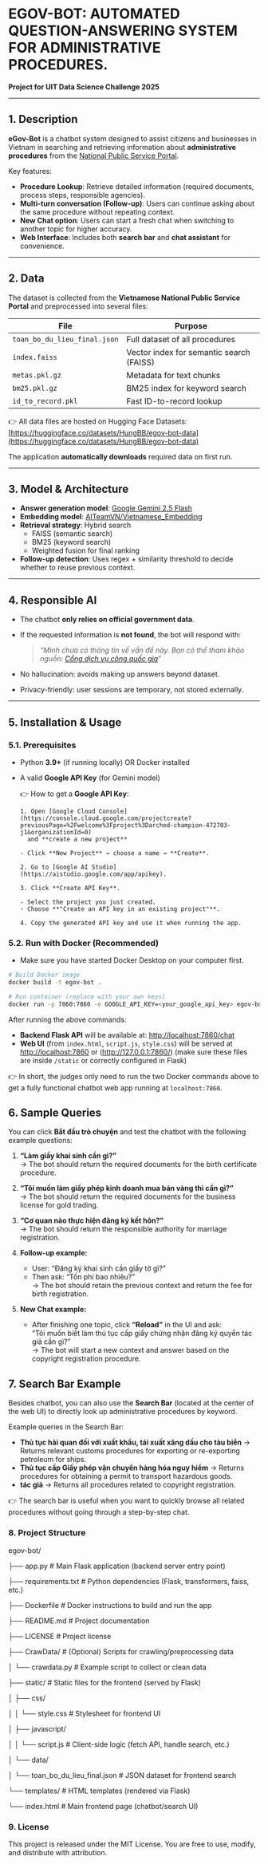 # EGOV-BOT: AUTOMATED QUESTION-ANSWERING SYSTEM FOR ADMINISTRATIVE PROCEDURES.

**Project for UIT Data Science Challenge 2025**

---

## 1. Description

**eGov-Bot** is a chatbot system designed to assist citizens and businesses in Vietnam in searching and retrieving information about **administrative procedures** from the [National Public Service Portal](https://dichvucong.gov.vn).

Key features:

- **Procedure Lookup**: Retrieve detailed information (required documents, process steps, responsible agencies).
- **Multi-turn conversation (Follow-up)**: Users can continue asking about the same procedure without repeating context.
- **New Chat option**: Users can start a fresh chat when switching to another topic for higher accuracy.
- **Web Interface**: Includes both **search bar** and **chat assistant** for convenience.

---

## 2. Data

The dataset is collected from the **Vietnamese National Public Service Portal** and preprocessed into several files:

| File                         | Purpose                                  |
| ---------------------------- | ---------------------------------------- |
| `toan_bo_du_lieu_final.json` | Full dataset of all procedures           |
| `index.faiss`                | Vector index for semantic search (FAISS) |
| `metas.pkl.gz`               | Metadata for text chunks                 |
| `bm25.pkl.gz`                | BM25 index for keyword search            |
| `id_to_record.pkl`           | Fast ID-to-record lookup                 |

👉 All data files are hosted on Hugging Face Datasets:  
[https://huggingface.co/datasets/HungBB/egov-bot-data](https://huggingface.co/datasets/HungBB/egov-bot-data)

The application **automatically downloads** required data on first run.

---

## 3. Model & Architecture

- **Answer generation model**: [Google Gemini 2.5 Flash](https://ai.google/)
- **Embedding model**: [AITeamVN/Vietnamese_Embedding](https://huggingface.co/AITeamVN/Vietnamese_Embedding)
- **Retrieval strategy**: Hybrid search
  - FAISS (semantic search)
  - BM25 (keyword search)
  - Weighted fusion for final ranking
- **Follow-up detection**: Uses regex + similarity threshold to decide whether to reuse previous context.

---

## 4. Responsible AI

- The chatbot **only relies on official government data**.
- If the requested information is **not found**, the bot will respond with:

  > _“Mình chưa có thông tin về vấn đề này. Bạn có thể tham khảo nguồn: [Cổng dịch vụ công quốc gia](https://dichvucong.gov.vn)”_

- No hallucination: avoids making up answers beyond dataset.
- Privacy-friendly: user sessions are temporary, not stored externally.

---

## 5. Installation & Usage

### 5.1. Prerequisites

- Python **3.9+** (if running locally) OR Docker installed
- A valid **Google API Key** (for Gemini model)

  👉 How to get a **Google API Key**:

      1. Open [Google Cloud Console](https://console.cloud.google.com/projectcreate?previousPage=%2Fwelcome%3Fproject%3Darched-champion-472703-j1&organizationId=0)
        and **create a new project**

      - Click **New Project** → choose a name → **Create**.

      2. Go to [Google AI Studio](https://aistudio.google.com/app/apikey).

      3. Click **Create API Key**.

      - Select the project you just created.
      - Choose **"Create an API key in an existing project"**.

      4. Copy the generated API key and use it when running the app.

### 5.2. Run with Docker (Recommended)

- Make sure you have started Docker Desktop on your computer first.

```bash
# Build Docker image
docker build -t egov-bot .

# Run container (replace with your own keys)
docker run -p 7860:7860 -e GOOGLE_API_KEY=<your_google_api_key> egov-bot

```

After running the above commands:

- **Backend Flask API** will be available at: [http://localhost:7860/chat](http://localhost:7860/chat)
- **Web UI** (from `index.html`, `script.js`, `style.css`) will be served at [http://localhost:7860](http://localhost:7860) or (http://127.0.0.1:7860/)
  (make sure these files are inside `/static` or correctly configured in Flask)

👉 In short, the judges only need to run the two Docker commands above to get a fully functional chatbot web app running at `localhost:7860`.

## 6. Sample Queries

You can click **Bắt đầu trò chuyện** and test the chatbot with the following example questions:

1. **“Làm giấy khai sinh cần gì?”**  
   → The bot should return the required documents for the birth certificate procedure.

2. **“Tôi muốn làm giấy phép kinh doanh mua bán vàng thì cần gì?”**  
   → The bot should return the required documents for the business license for gold trading.

3. **“Cơ quan nào thực hiện đăng ký kết hôn?”**  
   → The bot should return the responsible authority for marriage registration.

4. **Follow-up example:**

   - User: “Đăng ký khai sinh cần giấy tờ gì?”
   - Then ask: “Tốn phí bao nhiêu?”  
     → The bot should retain the previous context and return the fee for birth registration.

5. **New Chat example:**

   - After finishing one topic, click **“Reload”** in the UI and ask:  
      “Tôi muốn biết làm thủ tục cấp giấy chứng nhận đăng ký quyền tác giả cần gì?”  
     → The bot will start a new context and answer based on the copyright registration procedure.

## 7. Search Bar Example

Besides chatbot, you can also use the **Search Bar** (located at the center of the web UI) to directly look up administrative procedures by keyword.

Example queries in the Search Bar:

- **Thủ tục hải quan đối với xuất khẩu, tái xuất xăng dầu cho tàu biển** → Returns relevant customs procedures for exporting or re-exporting petroleum for ships.
- **Thủ tục cấp Giấy phép vận chuyển hàng hóa nguy hiểm** → Returns procedures for obtaining a permit to transport hazardous goods.
- **tác giả** → Returns all procedures related to copyright registration.

👉 The search bar is useful when you want to quickly browse all related procedures without going through a step-by-step chat.

### 8. Project Structure

egov-bot/

├── app.py # Main Flask application (backend server entry point)

├── requirements.txt # Python dependencies (Flask, transformers, faiss, etc.)

├── Dockerfile # Docker instructions to build and run the app

├── README.md # Project documentation

├── LICENSE # Project license  

├── CrawData/ # (Optional) Scripts for crawling/preprocessing data

│ └── crawdata.py # Example script to collect or clean data

├── static/ # Static files for the frontend (served by Flask)

│ ├── css/  

│ │ └── style.css # Stylesheet for frontend UI

│ ├── javascript/  

│ │ └── script.js # Client-side logic (fetch API, handle search, etc.)

│ └── data/

│ └── toan_bo_du_lieu_final.json # JSON dataset for frontend search

└── templates/ # HTML templates (rendered via Flask)

└── index.html # Main frontend page (chatbot/search UI)

### 9. License

This project is released under the MIT License.
You are free to use, modify, and distribute with attribution.
